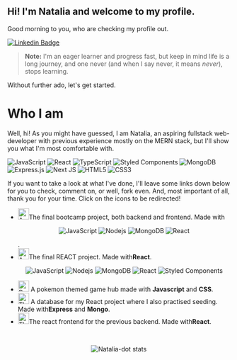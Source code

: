 ## Hi! I'm Natalia and welcome to my profile.

Good morning to you, who are checking my profile out.

[![Linkedin Badge](https://img.shields.io/badge/LinkedIn-0077B5?style=for-the-badge&logo=linkedin&logoColor=white)](https://www.linkedin.com/in/nataliadurantedev)

> **Note:** I'm an eager learner and progress fast, but keep in mind life is a long journey, and one never (and when I say never, it means *never*), stops learning.

Without further ado, let's get started.

# Who I am

Well, hi! As you might have guessed, I am Natalia, an aspiring fullstack web-developer with previous experience mostly on the MERN stack, but I'll show you what I'm most comfortable with.

![JavaScript](https://img.shields.io/badge/javascript-%23323330.svg?style=for-the-badge&logo=javascript&logoColor=%23F7DF1E) ![React](https://img.shields.io/badge/react-%2320232a.svg?style=for-the-badge&logo=react&logoColor=%2361DAFB) ![TypeScript](https://img.shields.io/badge/typescript-%23007ACC.svg?style=for-the-badge&logo=typescript&logoColor=white) ![Styled Components](https://img.shields.io/badge/styled--components-DB7093?style=for-the-badge&logo=styled-components&logoColor=white) ![MongoDB](https://img.shields.io/badge/MongoDB-%234ea94b.svg?style=for-the-badge&logo=mongodb&logoColor=white) ![Express.js](https://img.shields.io/badge/express.js-%23404d59.svg?style=for-the-badge&logo=express&logoColor=%2361DAFB) ![Next JS](https://img.shields.io/badge/Next-black?style=for-the-badge&logo=next.js&logoColor=white) ![HTML5](https://img.shields.io/badge/html5-%23E34F26.svg?style=for-the-badge&logo=html5&logoColor=white) ![CSS3](https://img.shields.io/badge/css3-%231572B6.svg?style=for-the-badge&logo=css3&logoColor=white)

If you want to take a look at what I've done, I'll leave some links down below for you to check, comment on, or well, fork even. And, most important of all, thank you for your time.
Click on the icons to be redirected!
  <ul>
    <li><a href='https://github.com/neolandsep2023'><img src='https://static-00.iconduck.com/assets.00/star-icon-2048x2048-vsj84iil.png' alt='A star icon' height='25px'/></a>The final bootcamp project, both backend and frontend. Made with 
      <p align="center">
 <img src="https://img.shields.io/badge/JavaScript-%23F7DF1E.svg?style=flat-square&logo=javascript&logoColor=black" alt="JavaScript">
    <img alt="Nodejs" src="https://img.shields.io/badge/-Nodejs-43853d?style=flat-square&logo=Node.js&logoColor=white" />
  <img alt="MongoDB" src="https://img.shields.io/badge/-MongoDB-13aa52?style=flat-square&logo=mongodb&logoColor=white" />
  <img alt="React" src="https://img.shields.io/badge/-React-45b8d8?style=flat-square&logo=react&logoColor=white" />
  </p>
      .</li>
    <li><a href='https://github.com/eolimacion'><img src='https://static-00.iconduck.com/assets.00/star-icon-2048x2048-vsj84iil.png' alt='A star icon' height='25px'/></a>The final REACT project. Made with<b>React</b>.
    <p align="center">
 <img src="https://img.shields.io/badge/JavaScript-%23F7DF1E.svg?style=flat-square&logo=javascript&logoColor=black" alt="JavaScript">
    <img alt="Nodejs" src="https://img.shields.io/badge/-Nodejs-43853d?style=flat-square&logo=Node.js&logoColor=white" />
  <img alt="MongoDB" src="https://img.shields.io/badge/-MongoDB-13aa52?style=flat-square&logo=mongodb&logoColor=white" />
  <img alt="React" src="https://img.shields.io/badge/-React-45b8d8?style=flat-square&logo=react&logoColor=white" />
  <img alt="Styled Components" src="https://img.shields.io/badge/-Styled_Components-db7092?style=flat-square&logo=styled-components&logoColor=white" />
  </p>
</li>
    <li><a href='https://github.com/Natalia-dot/Ejercicios/tree/main/Pokeapi'><img src='https://cdn.icon-icons.com/icons2/851/PNG/512/Pokecenter_icon-icons.com_67531.png' alt='Poke-ball icon' height='25px'/></a> A pokemon themed game hub made with <b>Javascript</b> and <b>CSS</b>.</li>
    <li><a href='https://github.com/Natalia-dot/Ejercicios/tree/main/DataBase%20AM'><img src='https://i.pinimg.com/originals/dd/ff/78/ddff78d6454da4b78d45284e5444e77f.png' alt='The arctic monkeys band logo' height='25px'/></a> A database for my React project where I also practised seeding. Made with<b>Express</b> and <b>Mongo</b>.</li>
    <li><a href='https://github.com/Natalia-dot/Ejercicios/tree/main/DataBase AM'><img src='https://i.pinimg.com/originals/dd/ff/78/ddff78d6454da4b78d45284e5444e77f.png' alt='The arctic monkeys band logo' height='25px'/></a>The react frontend for the previous backend. Made with<b>React</b>.</li>
  </ul>
</div>
<div align="center"> 
<br>
<p><img align="center" src="https://github-readme-streak-stats.herokuapp.com/?user=Natalia-dot&" alt="Natalia-dot stats" /></p>

</div>


